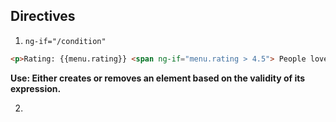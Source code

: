 ## Directives

1. `ng-if="/condition"`
```html
<p>Rating: {{menu.rating}} <span ng-if="menu.rating > 4.5"> People love this item</span></p>
```
**Use: Either creates or removes an element based on the validity of its expression.**


2. 
